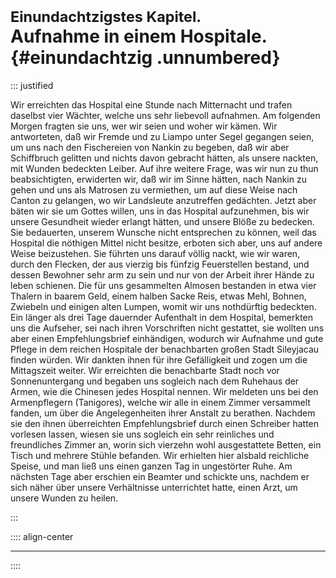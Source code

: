 # <small>Einundachtzigstes Kapitel.</small><br />Aufnahme in einem Hospitale.{#einundachtzig .unnumbered}

::: justified

Wir erreichten das Hospital eine Stunde nach Mitternacht und trafen daselbst
vier Wächter, welche uns sehr liebevoll aufnahmen. Am folgenden Morgen fragten
sie uns, wer wir seien und woher wir kämen. Wir antworteten, daß wir Fremde und
zu Liampo unter Segel gegangen seien, um uns nach den Fischereien von Nankin zu
begeben, daß wir aber Schiffbruch gelitten und nichts davon gebracht hätten, als
unsere nackten, mit Wunden bedeckten Leiber. Auf ihre weitere Frage, was wir nun
zu thun beabsichtigten, erwiderten wir, daß wir im Sinne hätten, nach Nankin zu
gehen und uns als Matrosen zu vermiethen, um auf diese Weise nach Canton zu
gelangen, wo wir Landsleute anzutreffen gedächten. Jetzt aber bäten wir sie um
Gottes willen, uns in das Hospital aufzunehmen, bis wir unsere Gesundheit wieder
erlangt hätten, und unsere Blöße zu bedecken. Sie bedauerten, unserem Wunsche
nicht entsprechen zu können, weil das Hospital die nöthigen Mittel nicht
besitze, erboten sich aber, uns auf andere Weise beizustehen. Sie führten uns
darauf völlig nackt, wie wir waren, durch den Flecken, der aus vierzig bis
fünfzig Feuerstellen bestand, und dessen Bewohner sehr arm zu sein und nur von
der Arbeit ihrer Hände zu leben schienen. Die für uns gesammelten Almosen
bestanden in etwa vier Thalern in baarem Geld, einem halben Sacke Reis, etwas
Mehl, Bohnen, Zwiebeln und einigen alten Lumpen, womit wir uns nothdürftig
bedeckten. Ein länger als drei Tage dauernder Aufenthalt in dem Hospital,
bemerkten uns die Aufseher, sei nach ihren Vorschriften nicht gestattet, sie
wollten uns aber einen Empfehlungsbrief einhändigen, wodurch wir Aufnahme und
gute Pflege in dem reichen Hospitale der benachbarten großen Stadt Sileyjacau
finden würden. Wir dankten ihnen für ihre Gefälligkeit und zogen um die
Mittagszeit weiter. Wir erreichten die benachbarte Stadt noch vor
Sonnenuntergang und begaben uns sogleich nach dem Ruhehaus der Armen, wie die
Chinesen jedes Hospital nennen. Wir meldeten uns bei den Armenpflegern
(Tanigores), welche wir alle in einem Zimmer versammelt fanden, um über die
Angelegenheiten ihrer Anstalt zu berathen. Nachdem sie den ihnen überreichten
Empfehlungsbrief durch einen Schreiber hatten vorlesen lassen, wiesen sie uns
sogleich ein sehr reinliches und freundliches Zimmer an, worin sich vierzehn
wohl ausgestattete Betten, ein Tisch und mehrere Stühle befanden. Wir erhielten
hier alsbald reichliche Speise, und man ließ uns einen ganzen Tag in ungestörter
Ruhe. Am nächsten Tage aber erschien ein Beamter und schickte uns, nachdem er
sich näher über unsere Verhältnisse unterrichtet hatte, einen Arzt, um unsere
Wunden zu heilen.

:::

:::: align-center
****
::::
